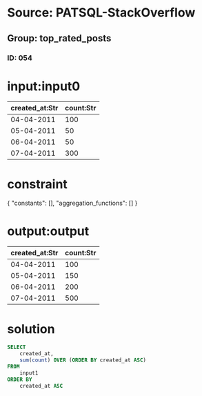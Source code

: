 # Source: PATSQL-StackOverflow
## Group: top_rated_posts
### ID: 054

# input:input0

| created_at:Str | count:Str |
|---|---|
| 04-04-2011 | 100 |
| 05-04-2011 | 50 |
| 06-04-2011 | 50 |
| 07-04-2011 | 300 |

# constraint

{
  "constants": [],
  "aggregation_functions": []
}

# output:output

| created_at:Str | count:Str |
|---|---|
| 04-04-2011 | 100 |
| 05-04-2011 | 150 |
| 06-04-2011 | 200 |
| 07-04-2011 | 500 |

# solution

```sql
SELECT
    created_at,
    sum(count) OVER (ORDER BY created_at ASC) 
FROM
    input1 
ORDER BY
    created_at ASC
```
